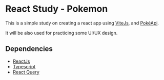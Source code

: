 # React Study - Pokemon
This is a simple study on creating a react app using [ViteJs](https://vitejs.dev), and [PokéApi](https://pokeapi.co).

It will be also used for practicing some UI/UX design.

## Dependencies
- [ReactJs](https://reactjs.org)
- [Typescript](https://www.typescriptlang.org)
- [React Query](https://tanstack.com/query/v4)
